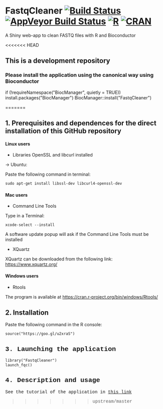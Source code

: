 <span><h1>  FastqCleaner [![Build Status](https://travis-ci.org/leandroroser/FastqCleaner.svg?branch=master)](https://travis-ci.org/leandroroser/FastqCleaner) [![AppVeyor Build Status](https://ci.appveyor.com/api/projects/status/github/leandroroser/FastqCleaner?branch=master&svg=true)](https://ci.appveyor.com/project/leandroroser/FastqCleaner) [![R](https://img.shields.io/badge/R%3E%3D-3.0-red.svg)]() [![CRAN](https://img.shields.io/cran/l/devtools.svg)]()  </h1> </span>

A Shiny web-app to clean FASTQ files with R and Bioconductor



<<<<<<< HEAD
## This is a development repository
### Please install the application using the canonical way using Bioconductor

if (!requireNamespace("BiocManager", quietly = TRUE))
    install.packages("BiocManager")
BiocManager::install("FastqCleaner")


=======
## 1. Prerequisites and dependences for the direct installation of this GitHub repository

#### Linux users

- Libraries OpenSSL and libcurl installed

-> Ubuntu:

Paste the following command in terminal:

```diff
sudo apt-get install libssl-dev libcurl4-openssl-dev
```

#### Mac users

- Command Line Tools

Type in a Terminal:
```
xcode-select --install
```
A software update popup will ask if the Command Line Tools must be installed

- XQuartz 

XQuartz can be downloaded from the following link: https://www.xquartz.org/

#### Windows users

- Rtools 

The program is available at https://cran.r-project.org/bin/windows/Rtools/


## 2. Installation

Paste the following command in the R console:
<div style="font-family:courier, courier new, serif;">

```diff
source("https://goo.gl/u2xraS")
```

## 3. Launching the application

```diff
library("FastqCleaner")
launch_fqc()
```

## 4. Description and usage
See the tutorial of the application in <a href = https://leandroroser.github.io/FastqCleaner/> this link </a>
>>>>>>> upstream/master
